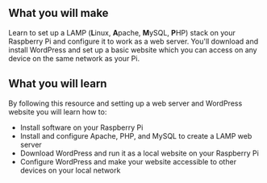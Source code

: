 ## What you will make
Learn to set up a LAMP (**L**inux, **A**pache, **M**ySQL, **P**HP) stack on your Raspberry Pi and configure it to work as a web server. You'll download and install WordPress and set up a basic website which you can access on any device on the same network as your Pi.

## What you will learn
 By following this resource and setting up a web server and WordPress website you will learn how to:
 
 - Install software on your Raspberry Pi
 - Install and configure Apache, PHP, and MySQL to create a LAMP web server
 - Download WordPress and run it as a local website on your Raspberry Pi
 - Configure WordPress and make your website accessible to other devices on your local network
